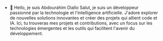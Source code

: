 - 👋 Hello, je suis Abdourahim Diallo
Salut, je suis un développeur passionné par la technologie et l'intelligence artificielle.
J'adore explorer de nouvelles solutions innovantes et créer des projets qui allient code et IA.
Ici, tu trouveras mes projets et contributions, avec un focus sur les technologies émergentes et les outils qui facilitent l'avenir du développement.

